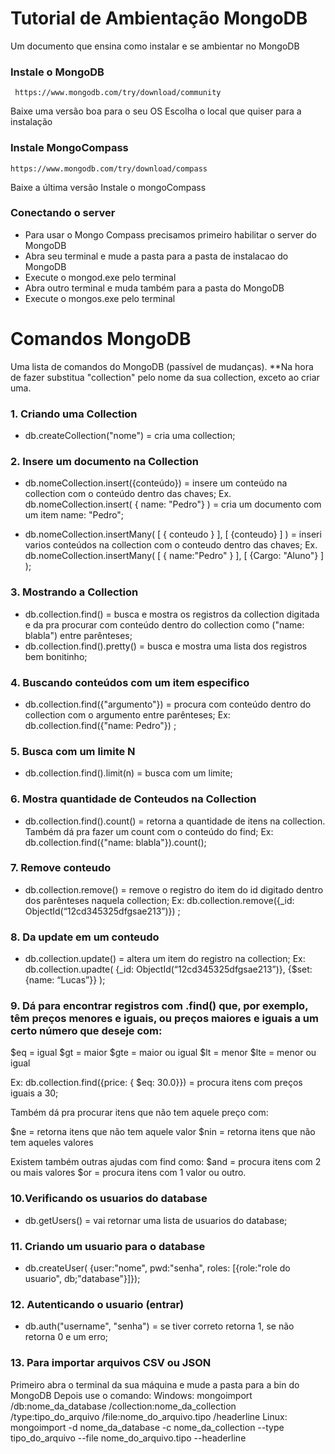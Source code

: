# Tutorial de Ambientação MongoDB

Um documento que ensina como instalar e se ambientar no MongoDB

### Instale o MongoDB
	 https://www.mongodb.com/try/download/community
Baixe uma versão boa para o seu OS
Escolha o local que quiser para a instalação

### Instale MongoCompass
	https://www.mongodb.com/try/download/compass
Baixe a última versão
Instale o mongoCompass

### Conectando o server

* Para usar o Mongo Compass precisamos primeiro habilitar o server do MongoDB
* Abra seu terminal e mude a pasta para a pasta de instalacao do MongoDB
* Execute o mongod.exe pelo terminal
* Abra outro terminal e muda também para a pasta do MongoDB
* Execute o mongos.exe pelo terminal


# Comandos MongoDB

Uma lista de comandos do MongoDB (passível de mudanças).
**Na hora de fazer substitua "collection" pelo nome da sua collection, exceto ao criar uma.

### 1. Criando uma Collection
- db.createCollection("nome")   = cria uma collection;

### 2. Insere um documento na Collection 
- db.nomeCollection.insert({conteúdo})   = insere um conteúdo na collection com o conteúdo dentro das chaves;
Ex. db.nomeCollection.insert( { name: "Pedro"} ) = cria um documento com um item name: "Pedro";

- db.nomeCollection.insertMany( [ { conteudo } ], [ {conteudo} ] )   = inseri varios conteúdos na collection com o conteudo dentro das chaves;
Ex. db.nomeCollection.insertMany( [ { name:"Pedro" } ], [ {Cargo: "Aluno"} ] );

### 3. Mostrando a Collection
- db.collection.find()   = busca e mostra os registros da collection digitada e da pra procurar com conteúdo dentro do collection como ("name: blabla") entre parênteses;
- db.collection.find().pretty() = busca e mostra uma lista dos registros bem bonitinho;

### 4. Buscando conteúdos com um item especifico
- db.collection.find({"argumento"})   = procura com conteúdo dentro do collection com o argumento entre parênteses;
 Ex: db.collection.find({"name: Pedro"}) ;

### 5. Busca com um limite N 
- db.collection.find().limit(n)   = busca com um limite;

### 6. Mostra quantidade de Conteudos na Collection
- db.collection.find().count()   = retorna a quantidade de itens na collection. Também dá pra fazer um count com o conteúdo do find;
Ex: db.collection.find({"name: blabla"}).count();

### 7. Remove conteudo
- db.collection.remove()   = remove o registro do item do id digitado dentro dos parênteses naquela collection;
 Ex: db.collection.remove({_id: ObjectId(“12cd345325dfgsae213”)}) ;

### 8. Da update em um conteudo
- db.collection.update()   = altera um item do registro na collection;
Ex: db.collection.upadte(
    {_id: ObjectId(“12cd345325dfgsae213”)},
    {$set: {name: “Lucas”}}
);

### 9. Dá para encontrar registros com .find() que, por exemplo, têm preços menores e iguais, ou preços maiores e iguais a um certo número que deseje com:
  $eq = igual
  $gt = maior
  $gte = maior ou igual
  $lt = menor
  $lte = menor ou igual

 Ex: db.collection.find({price: { $eq: 30.0}})  = procura itens com preços iguais a 30;

Também dá pra procurar itens que não tem aquele preço com:

  $ne = retorna itens que não tem aquele valor
  $nin = retorna itens que não tem aqueles valores

Existem também outras ajudas com find como:
  $and = procura itens com 2 ou mais valores
  $or = procura itens com 1 valor ou outro.

### 10.Verificando os usuarios do database
- db.getUsers() = vai retornar uma lista de usuarios do database;

### 11. Criando um usuario para o database
- db.createUser( {user:"nome", pwd:"senha", roles: [{role:"role do usuario", db;"database"}]});

### 12. Autenticando o usuario (entrar)
- db.auth("username", "senha") = se tiver correto retorna 1, se não retorna 0 e um erro;

### 13. Para importar arquivos CSV ou JSON
Primeiro abra o terminal da sua máquina e mude a pasta para a bin do MongoDB
Depois use o comando:
Windows: mongoimport /db:nome_da_database /collection:nome_da_collection /type:tipo_do_arquivo /file:nome_do_arquivo.tipo /headerline
Linux: mongoimport -d nome_da_database -c nome_da_collection --type tipo_do_arquivo --file nome_do_arquivo.tipo --headerline
